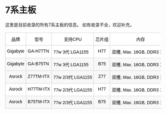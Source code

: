 # 7系主板

这里是目前收录的所有7系主板的信息。
如有收录不全，欢迎补充。

<style type="text/css">
.tg  {border-collapse:collapse;border-color:#ccc;border-spacing:0;}
.tg td{background-color:#fff;border-color:#ccc;border-style:solid;border-width:1px;color:#333;
  font-family:Arial, sans-serif;font-size:14px;overflow:hidden;padding:10px 5px;word-break:keep-all;white-space:nowrap;}
.tg th{background-color:#f0f0f0;border-color:#ccc;border-style:solid;border-width:1px;color:#333;
  font-family:Arial, sans-serif;font-size:14px;font-weight:normal;overflow:hidden;padding:10px 5px;word-break:keep-all;white-space:nowrap;}
.tg .tg-tlx9{background-color:#FFF;color:#333;text-align:center;vertical-align:top}
.tg .tg-515v{background-color:#F8F8F8;color:#333;text-align:left;vertical-align:top}
.tg .tg-ysdk{background-color:#F8F8F8;color:#333;text-align:center;vertical-align:top}
.tg .tg-hxm3{background-color:#F8F8F8;color:#333;text-align:center;vertical-align:middle}
.tg .tg-i6wo{background-color:#F8F8F8;color:#333;text-align:center;vertical-align:middle}
.tg .tg-buh4{background-color:#f9f9f9;text-align:left;vertical-align:top}
.tg .tg-citn{background-color:#FFF;color:#333;text-align:left;vertical-align:top}
.tg .tg-m1js{background-color:#FFF;color:#333;text-align:left;vertical-align:top}
.tg .tg-aeba{background-color:#FFF;color:#333;text-align:center;vertical-align:top}
.tg .tg-nrmy{background-color:#FFF;color:#333;text-align:center;vertical-align:middle}
.tg .tg-g7or{background-color:#F8F8F8;color:#333;text-align:center;vertical-align:top}
.tg .tg-aoei{background-color:#F8F8F8;color:#333;text-align:left;vertical-align:top}
.tg .tg-2rp9{background-color:#FFF;color:#333;text-align:center;vertical-align:middle}
</style>
<table class="tg">
<thead>
  <tr>
    <th class="tg-tlx9"><span style="font-weight:400;font-style:normal;text-decoration:none;color:black">品牌</span></th>
    <th class="tg-tlx9"><span style="font-weight:400;font-style:normal;text-decoration:none;color:black">型号</span></th>
    <th class="tg-tlx9"><span style="font-weight:400;font-style:normal;text-decoration:none;color:black">支持CPU</span></th>
    <th class="tg-tlx9"><span style="font-weight:400;font-style:normal;text-decoration:none;color:black">芯片组</span></th>
    <th class="tg-tlx9"><span style="font-weight:400;font-style:normal;text-decoration:none;color:black">内存</span></th>
    <th class="tg-tlx9"><span style="font-weight:400;font-style:normal;text-decoration:none;color:black">通道</span></th>
    <th class="tg-tlx9"><span style="font-weight:400;font-style:normal;text-decoration:none;color:black">HDMI接口</span></th>
    <th class="tg-tlx9"><span style="font-weight:400;font-style:normal;text-decoration:none;color:black">DP接口</span></th>
    <th class="tg-tlx9"><span style="font-weight:400;font-style:normal;text-decoration:none;color:black">其他显示接口</span></th>
    <th class="tg-tlx9"><span style="font-weight:400;font-style:normal;text-decoration:none;color:black">LAN</span></th>
    <th class="tg-tlx9"><span style="font-weight:400;font-style:normal;text-decoration:none;color:black">PCI Express</span></th>
    <th class="tg-tlx9"><span style="font-weight:400;font-style:normal;text-decoration:none;color:black">WIFI/BT</span></th>
    <th class="tg-tlx9"><span style="font-weight:400;font-style:normal;text-decoration:none;color:black">M.2 规格</span></th>
    <th class="tg-tlx9"><span style="font-weight:400;font-style:normal;text-decoration:none;color:black">速度</span></th>
    <th class="tg-tlx9"><span style="font-weight:400;font-style:normal;text-decoration:none;color:black">mini PCIe/mSATA</span></th>
    <th class="tg-tlx9"><span style="font-weight:400;font-style:normal;text-decoration:none;color:black">SATA</span></th>
    <th class="tg-tlx9"><span style="font-weight:400;font-style:normal;text-decoration:none;color:black">USB 3</span></th>
    <th class="tg-tlx9"><span style="font-weight:400;font-style:normal;text-decoration:none;color:black">USB 2</span></th>
    <th class="tg-tlx9"><span style="font-weight:400;font-style:normal;text-decoration:none;color:black">其他</span></th>
    <th class="tg-tlx9"><span style="font-weight:400;font-style:normal;text-decoration:none;color:black">备注</span></th>
  </tr>
</thead>
<tbody>
  <tr>
    <td class="tg-aeba"><span style="font-weight:400;font-style:normal;text-decoration:none;color:black">Gigabyte</span></td>
    <td class="tg-m1js"><span style="font-weight:400;font-style:normal;text-decoration:none;color:black">GA-H77TN</span></td>
    <td class="tg-m1js"><span style="font-weight:400;font-style:normal;text-decoration:none;color:black">77w 3代 LGA1155</span></td>
    <td class="tg-aeba"><span style="font-weight:400;font-style:normal;text-decoration:none;color:black">H77</span></td>
    <td class="tg-aeba"><span style="font-weight:400;font-style:normal;text-decoration:none;color:black">双槽, Max. 16GB, DDR3 1600</span></td>
    <td class="tg-aeba"><span style="font-weight:400;font-style:normal;text-decoration:none;color:black">双</span></td>
    <td class="tg-aeba"><span style="font-weight:400;font-style:normal;text-decoration:none;color:black">1 x HDMI 1.3b</span> </td>
    <td class="tg-aeba"><span style="font-weight:400;font-style:normal;text-decoration:none;color:black">1 x DP 1.1a</span></td>
    <td class="tg-aeba"><span style="font-weight:400;font-style:normal;text-decoration:none;color:black">1 x LVDS</span> </td>
    <td class="tg-aeba"><span style="font-weight:400;font-style:normal;text-decoration:none;color:black">1 x Realtek 千兆</span></td>
    <td class="tg-aeba"><span style="font-weight:400;font-style:normal;text-decoration:none;color:black">1 x PCIE 3.0 x4</span></td>
    <td class="tg-aeba"><span style="font-weight:400;font-style:normal;text-decoration:none;color:black">1 x mini PCIe (半高)</span></td>
    <td class="tg-aeba"><span style="font-weight:400;font-style:normal;text-decoration:none;color:#333">无</span></td>
    <td class="tg-aeba"><span style="font-weight:400;font-style:normal;text-decoration:none;color:#333">无</span></td>
    <td class="tg-aeba"><span style="font-weight:400;font-style:normal;text-decoration:none;color:black">1 x mSATA (全高)</span></td>
    <td class="tg-aeba"><span style="font-weight:400;font-style:normal;text-decoration:none;color:black">2 x SATA 6Gb/s</span> <span style="font-weight:400;font-style:normal;text-decoration:none;color:black">2x SATA 3Gb/s</span></td>
    <td class="tg-aeba"><span style="font-weight:400;font-style:normal;text-decoration:none;color:black">3.0 x4</span></td>
    <td class="tg-aeba"><span style="font-weight:400;font-style:normal;text-decoration:none;color:black">无</span></td>
    <td class="tg-nrmy"></td>
    <td class="tg-nrmy"></td>
  </tr>
  <tr>
    <td class="tg-g7or"><span style="font-weight:400;font-style:normal;text-decoration:none;color:black">Gigabyte</span></td>
    <td class="tg-515v"><span style="font-weight:400;font-style:normal;text-decoration:none;color:black">GA-B75TN</span></td>
    <td class="tg-515v"><span style="font-weight:400;font-style:normal;text-decoration:none;color:black">77w 3代 LGA1155</span></td>
    <td class="tg-g7or"><span style="font-weight:400;font-style:normal;text-decoration:none;color:black">B75</span></td>
    <td class="tg-g7or"><span style="font-weight:400;font-style:normal;text-decoration:none;color:black">双槽, Max. 16GB, DDR3 1600</span></td>
    <td class="tg-g7or"><span style="font-weight:400;font-style:normal;text-decoration:none;color:black">双</span></td>
    <td class="tg-g7or"><span style="font-weight:400;font-style:normal;text-decoration:none;color:black">1 x HDMI 1.3b</span> </td>
    <td class="tg-g7or"><span style="font-weight:400;font-style:normal;text-decoration:none;color:black">1 x DP 1.1a</span></td>
    <td class="tg-g7or"><span style="font-weight:400;font-style:normal;text-decoration:none;color:black">1 x LVDS</span> </td>
    <td class="tg-g7or"><span style="font-weight:400;font-style:normal;text-decoration:none;color:black">1 x Realtek 千兆</span></td>
    <td class="tg-g7or"><span style="font-weight:400;font-style:normal;text-decoration:none;color:black">1 x PCIE 3.0 x4</span></td>
    <td class="tg-g7or"><span style="font-weight:400;font-style:normal;text-decoration:none;color:black">1 x mini PCIe (半高)</span></td>
    <td class="tg-g7or"><span style="font-weight:400;font-style:normal;text-decoration:none;color:#333">无</span></td>
    <td class="tg-g7or"><span style="font-weight:400;font-style:normal;text-decoration:none;color:#333">无</span></td>
    <td class="tg-g7or"><span style="font-weight:400;font-style:normal;text-decoration:none;color:black">1 x mSATA (全高)</span></td>
    <td class="tg-g7or"><span style="font-weight:400;font-style:normal;text-decoration:none;color:black">1 x SATA 6Gb/s</span> <span style="font-weight:400;font-style:normal;text-decoration:none;color:black">3 x SATA 3Gb/s</span></td>
    <td class="tg-g7or"><span style="font-weight:400;font-style:normal;text-decoration:none;color:black">3.0 x4</span></td>
    <td class="tg-g7or"><span style="font-weight:400;font-style:normal;text-decoration:none;color:black">无</span></td>
    <td class="tg-hxm3"></td>
    <td class="tg-hxm3"></td>
  </tr>
  <tr>
    <td class="tg-ysdk"><span style="font-weight:400;font-style:normal;text-decoration:none;color:black">Asrock</span></td>
    <td class="tg-aoei"><span style="font-weight:400;font-style:normal;text-decoration:none;color:black">Z77TM-ITX</span></td>
    <td class="tg-aoei"><span style="font-weight:400;font-style:normal;text-decoration:none;color:black">77w 2/3代 LGA1155</span></td>
    <td class="tg-ysdk"><span style="font-weight:400;font-style:normal;text-decoration:none;color:black">Z77</span></td>
    <td class="tg-ysdk"><span style="font-weight:400;font-style:normal;text-decoration:none;color:black">双槽, Max. 16GB, DDR3 1600</span></td>
    <td class="tg-ysdk"><span style="font-weight:400;font-style:normal;text-decoration:none;color:black">双</span></td>
    <td class="tg-ysdk"><span style="font-weight:400;font-style:normal;text-decoration:none;color:black">1 x HDMI 1.3b</span> </td>
    <td class="tg-ysdk"><span style="font-weight:400;font-style:normal;text-decoration:none;color:black">无</span></td>
    <td class="tg-ysdk"><span style="font-weight:400;font-style:normal;text-decoration:none;color:black">1 x LVDS 1 x DVI</span></td>
    <td class="tg-ysdk"><span style="font-weight:400;font-style:normal;text-decoration:none;color:black">1 x RTL8111E-VL</span></td>
    <td class="tg-ysdk"><span style="font-weight:400;font-style:normal;text-decoration:none;color:black">1 x PCIE 3.0 x4</span></td>
    <td class="tg-ysdk"><span style="font-weight:400;font-style:normal;text-decoration:none;color:black">无</span></td>
    <td class="tg-ysdk"><span style="font-weight:400;font-style:normal;text-decoration:none;color:black">无</span></td>
    <td class="tg-ysdk"><span style="font-weight:400;font-style:normal;text-decoration:none;color:black">无</span></td>
    <td class="tg-ysdk"><span style="font-weight:400;font-style:normal;text-decoration:none;color:black">1 x mini PCIe (全高)</span></td>
    <td class="tg-ysdk"><span style="font-weight:400;font-style:normal;text-decoration:none;color:black">2 x SATA 6Gb/s</span></td>
    <td class="tg-ysdk"><span style="font-weight:400;font-style:normal;text-decoration:none;color:black">3.1 x2</span></td>
    <td class="tg-ysdk"><span style="font-weight:400;font-style:normal;text-decoration:none;color:black">2.0 x2</span></td>
    <td class="tg-i6wo"></td>
    <td class="tg-i6wo"></td>
  </tr>
  <tr>
    <td class="tg-tlx9"><span style="font-weight:400;font-style:normal;text-decoration:none;color:black">Asrock</span></td>
    <td class="tg-citn"><span style="font-weight:400;font-style:normal;text-decoration:none;color:black">H77TM-ITX</span></td>
    <td class="tg-citn"><span style="font-weight:400;font-style:normal;text-decoration:none;color:black">77w 2/3代 LGA1155</span></td>
    <td class="tg-tlx9"><span style="font-weight:400;font-style:normal;text-decoration:none;color:black">H77</span></td>
    <td class="tg-tlx9"><span style="font-weight:400;font-style:normal;text-decoration:none;color:black">双槽, Max. 16GB, DDR3 1600</span></td>
    <td class="tg-tlx9"><span style="font-weight:400;font-style:normal;text-decoration:none;color:black">双</span></td>
    <td class="tg-tlx9"><span style="font-weight:400;font-style:normal;text-decoration:none;color:black">1 x HDMI 1.3b</span> </td>
    <td class="tg-tlx9"><span style="font-weight:400;font-style:normal;text-decoration:none;color:black">无</span></td>
    <td class="tg-tlx9"><span style="font-weight:400;font-style:normal;text-decoration:none;color:black">1 x LVDS 1 x DVI</span></td>
    <td class="tg-tlx9"><span style="font-weight:400;font-style:normal;text-decoration:none;color:black">1 x RTL8111E-VL</span></td>
    <td class="tg-tlx9"><span style="font-weight:400;font-style:normal;text-decoration:none;color:black">1 x PCIE 3.0 x4</span></td>
    <td class="tg-tlx9"><span style="font-weight:400;font-style:normal;text-decoration:none;color:black">无</span></td>
    <td class="tg-tlx9"><span style="font-weight:400;font-style:normal;text-decoration:none;color:black">无</span></td>
    <td class="tg-tlx9"><span style="font-weight:400;font-style:normal;text-decoration:none;color:black">无</span></td>
    <td class="tg-tlx9"><span style="font-weight:400;font-style:normal;text-decoration:none;color:black">1 x mini PCIe (全高)</span></td>
    <td class="tg-tlx9"><span style="font-weight:400;font-style:normal;text-decoration:none;color:black">2 x SATA 6Gb/s</span></td>
    <td class="tg-tlx9"><span style="font-weight:400;font-style:normal;text-decoration:none;color:black">3.1 x2</span></td>
    <td class="tg-tlx9"><span style="font-weight:400;font-style:normal;text-decoration:none;color:black">2.0 x2</span></td>
    <td class="tg-2rp9"></td>
    <td class="tg-2rp9"></td>
  </tr>
  <tr>
    <td class="tg-ysdk"><span style="font-weight:400;font-style:normal;text-decoration:none;color:black">Asrock</span></td>
    <td class="tg-aoei"><span style="font-weight:400;font-style:normal;text-decoration:none;color:black">B75TM-ITX</span></td>
    <td class="tg-aoei"><span style="font-weight:400;font-style:normal;text-decoration:none;color:black">77w 2/3代 LGA1155</span></td>
    <td class="tg-ysdk"><span style="font-weight:400;font-style:normal;text-decoration:none;color:black">B75</span></td>
    <td class="tg-ysdk"><span style="font-weight:400;font-style:normal;text-decoration:none;color:black">双槽, Max. 16GB, DDR3 1600</span></td>
    <td class="tg-ysdk"><span style="font-weight:400;font-style:normal;text-decoration:none;color:black">双</span></td>
    <td class="tg-ysdk"><span style="font-weight:400;font-style:normal;text-decoration:none;color:black">1 x HDMI 1.3b</span> </td>
    <td class="tg-ysdk"><span style="font-weight:400;font-style:normal;text-decoration:none;color:black">无</span></td>
    <td class="tg-ysdk"><span style="font-weight:400;font-style:normal;text-decoration:none;color:black">1 x LVDS 1 x DVI</span></td>
    <td class="tg-ysdk"><span style="font-weight:400;font-style:normal;text-decoration:none;color:black">1 x RTL8111E-VL</span></td>
    <td class="tg-ysdk"><span style="font-weight:400;font-style:normal;text-decoration:none;color:black">1 x PCIE 3.0 x4</span></td>
    <td class="tg-ysdk"><span style="font-weight:400;font-style:normal;text-decoration:none;color:black">无</span></td>
    <td class="tg-ysdk"><span style="font-weight:400;font-style:normal;text-decoration:none;color:black">无</span></td>
    <td class="tg-ysdk"><span style="font-weight:400;font-style:normal;text-decoration:none;color:black">无</span></td>
    <td class="tg-ysdk"><span style="font-weight:400;font-style:normal;text-decoration:none;color:black">1 x mini PCIe (全高)</span></td>
    <td class="tg-ysdk"><span style="font-weight:400;font-style:normal;text-decoration:none;color:black">2 x SATA 6Gb/s</span></td>
    <td class="tg-ysdk"><span style="font-weight:400;font-style:normal;text-decoration:none;color:black">3.1 x2</span></td>
    <td class="tg-ysdk"><span style="font-weight:400;font-style:normal;text-decoration:none;color:black">2.0 x2</span></td>
    <td class="tg-buh4"></td>
    <td class="tg-buh4"></td>
  </tr>
</tbody>
</table>